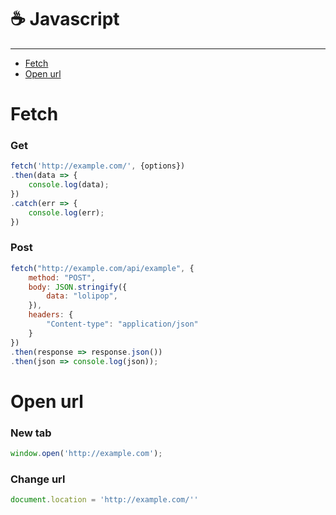 # ☕ Javascript

---

- [Fetch](#fetch)
- [Open url](#open-url)

# Fetch
### Get
```js
fetch('http://example.com/', {options})
.then(data => {
	console.log(data);
})
.catch(err => {
	console.log(err);
})
```

### Post
```js
fetch("http://example.com/api/example", {
    method: "POST",
    body: JSON.stringify({
        data: "lolipop",
    }),
    headers: {
        "Content-type": "application/json"
    }
})
.then(response => response.json())
.then(json => console.log(json));
```

# Open url
### New tab
```js
window.open('http://example.com');
```

### Change url
```js
document.location = 'http://example.com/''
```